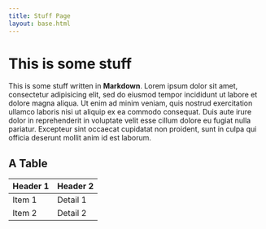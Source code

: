 ```yaml
---
title: Stuff Page
layout: base.html
---
```


# This is some stuff

This is some stuff written in **Markdown**. Lorem ipsum dolor sit amet, consectetur adipisicing elit, sed do eiusmod tempor incididunt ut labore et dolore magna aliqua. Ut enim ad minim veniam, quis nostrud exercitation ullamco laboris nisi ut aliquip ex ea commodo consequat. Duis aute irure dolor in reprehenderit in voluptate velit esse cillum dolore eu fugiat nulla pariatur. Excepteur sint occaecat cupidatat non proident, sunt in culpa qui officia deserunt mollit anim id est laborum.

## A Table

| Header 1 | Header 2 |
| - | - |
| Item 1 | Detail 1 |
| Item 2 | Detail 2 |

